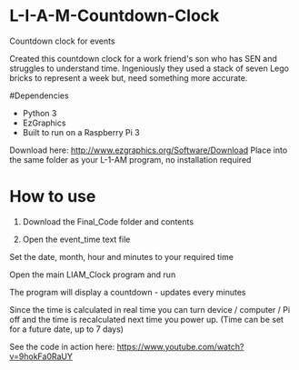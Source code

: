# L-I-A-M-Countdown-Clock
Countdown clock for events

Created this countdown clock for a work friend's son who has SEN and struggles to understand time.  Ingeniously they used a stack of seven Lego bricks to represent a week but, need something more accurate.

#Dependencies
+ Python 3
+ EzGraphics
+ Built to run on a Raspberry Pi 3 

Download here: http://www.ezgraphics.org/Software/Download
Place into the same folder as your L-1-AM program, no installation required

# How to use
1. Download the Final_Code folder and contents

2. Open the event_time text file

Set the date, month, hour and minutes to your required time

Open the main LIAM_Clock program and run

The program will display a countdown - updates every minutes

Since the time is calculated in real time you can turn device / computer / Pi off and the time is recalculated next time you power up.
(Time can be set for a future date, up to 7 days)

See the code in action here: https://www.youtube.com/watch?v=9hokFa0RaUY
